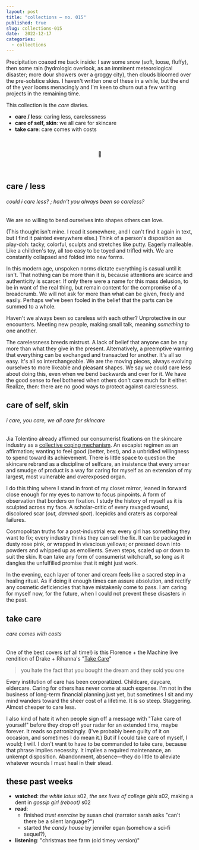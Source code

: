 ```yaml
---
layout: post
title: "collections — no. 015"
published: true
slug: collections-015
date:  2022-12-17
categories:
  - collections
---
```


Precipitation coaxed me back inside: I saw some snow (soft, loose, fluffy), then some rain (hydrologic overlook, as an imminent meteorological disaster; more dour showers over a groggy city), then clouds bloomed over the pre-solstice skies. I haven't written one of these in a while, but the end of the year looms menacingly and I'm keen to churn out a few writing projects in the remaining time. 


This collection is the *care* diaries. 
- **care / less**: caring less, carelessness
- **care of self, skin**: we all care for skincare
- **take care**: care comes with costs

<br />

<h4 style="text-align:center">💌</h4>

<!--more-->

<br />

## **care** / **less**
###### could i care less? ; hadn't you always been so careless?

We are so willing to bend ourselves into shapes others can love. 

(This thought isn't mine. I read it somewhere, and I can't find it again in text, but I find it painted everywhere else.) Think of a person's disposition as play-doh: tacky, colorful, sculpts and stretches like putty. Eagerly malleable. Like a children's toy, all too easy to be toyed and trifled with. We are constantly collapsed and folded into new forms.

In this modern age, unspoken norms dictate everything is casual until it isn't. That nothing can be more than it is, because attentions are scarce and authenticity is scarcer. If only there were a name for this mass delusion, to be in want of the real thing, but remain content for the compromise of a breadcrumb. We will not ask for more than what can be given, freely and easily. Perhaps we've been fooled in the belief that the parts can be summed to a whole.

Haven't we always been so careless with each other? Unprotective in our encounters. Meeting new people, making small talk, meaning *something* to one another. 

The carelessness breeds mistrust. A lack of belief that anyone can be any more than what they give in the present. Alternatively, a preemptive warning that everything can be exchanged and transacted for another. It's all so easy. It's all so interchangeable. We are the moving pieces, always evolving ourselves to more likeable and pleasant shapes. We say we could care less about doing this, even when we bend backwards and over for it. We have the good sense to feel bothered when others don't care much for it either. Realize, then: there are no good ways to protect against carelessness.


## **care of self, skin**
###### i care, you care, we all care for skincare

Jia Tolentino already affirmed our consumerist fixations on the skincare industry as a [collective coping mechanism](https://www.newyorker.com/culture/cultural-comment/the-year-that-skin-care-became-a-coping-mechanism). An escapist regimen as an affirmation; wanting to feel good (better, best), and a unbridled willingness to spend toward its achievement. There is little space to question the skincare rebrand as a discipline of selfcare, an insistence that every smear and smudge of product is a way for caring for myself as an extension of my largest, most vulnerable and overexposed organ.

I do this thing where I stand in front of my closet mirror, leaned in forward close enough for my eyes to narrow to focus pinpoints. A form of observation that borders on fixation. I study the history of myself as it is sculpted across my face. A scholar-critic of every ravaged wound, discolored scar (*out, damned spot*). Icepicks and craters as corporeal failures. 

Cosmopolitan truths for a post-industrial era: every girl has something they want to fix; every industry thinks they can sell the fix. It can be packaged in dusty rose pink, or wrapped in vivacious yellows; or pressed down into powders and whipped up as emollients. Seven steps, scaled up or down to suit the skin. It can take any form of consumerist witchcraft, so long as it dangles the unfulfilled promise that it might just work.

In the evening, each layer of toner and cream feels like a sacred step in a healing ritual. As if doing it enough times can assure absolution, and rectify any cosmetic deficiencies that have mistakenly come to pass. I am caring for myself now, for the future, when I could not prevent these disasters in the past.


## take care
###### care comes with costs

One of the best covers (of all time!) is this Florence + the Machine live rendition of Drake + Rihanna's "[Take Care](https://www.youtube.com/watch?v=g9GQJgbGZJU)"
> you hate the fact that you bought the dream and they sold you one

Every institution of care has been corporatized. Childcare, daycare, eldercare. Caring for others has never come at such expense. I'm not in the business of long-term financial planning just yet, but sometimes I sit and my mind wanders toward the sheer cost of a lifetime. It is so steep. Staggering. Almost cheaper to care less. 

I also kind of hate it when people sign off a message with "Take care of yourself" before they drop off your radar for an extended time, maybe forever. It reads so patronizingly. (I've probably been guilty of it on occasion, and sometimes I do mean it.) But if I could take care of myself, I would; I will. I don't want to have to be commanded to take care, because that phrase implies necessity. It implies a required maintenance, an unkempt disposition. Abandonment, absence—they do little to alleviate whatever wounds I must heal in their stead.




## these past weeks
- **watched**: *the white lotus* s02, *the sex lives of college girls* s02, making a dent in *gossip girl (reboot)* s02
- **read**:
	- finished *trust exercise* by susan choi (narrator sarah asks "can't there be a silent language?")
	- started *the candy house* by jennifer egan (somehow a sci-fi sequel?), 
- **listening**: "christmas tree farm (old timey version)"